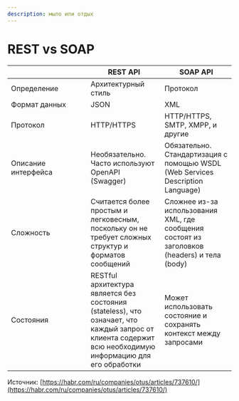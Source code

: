 ```yaml
---
description: мыло или отдых
---
```


# REST vs SOAP

<table><thead><tr><th width="163"></th><th>REST API</th><th>SOAP API</th></tr></thead><tbody><tr><td>Определение</td><td>Архитектурный стиль</td><td>Протокол</td></tr><tr><td>Формат данных</td><td>JSON</td><td>XML</td></tr><tr><td>Протокол</td><td>HTTP/HTTPS</td><td>HTTP/HTTPS, SMTP, XMPP, и другие</td></tr><tr><td>Описание интерфейса</td><td>Необязательно. <br>Часто используют OpenAPI (Swagger)</td><td>Обязательно. <br>Стандартизация с помощью WSDL (Web Services Description Language)</td></tr><tr><td>Сложность</td><td>Считается более простым и легковесным, поскольку он не требует сложных структур и форматов сообщений</td><td>Cложнее из-за использования XML, где сообщения состоят из заголовков (headers) и тела (body)</td></tr><tr><td>Состояния</td><td>RESTful архитектура является без состояния (stateless), что означает, что каждый запрос от клиента содержит всю необходимую информацию для его обработки</td><td>Может использовать состояние и сохранять контекст между запросами</td></tr></tbody></table>







Источник: [https://habr.com/ru/companies/otus/articles/737610/](https://habr.com/ru/companies/otus/articles/737610/)
